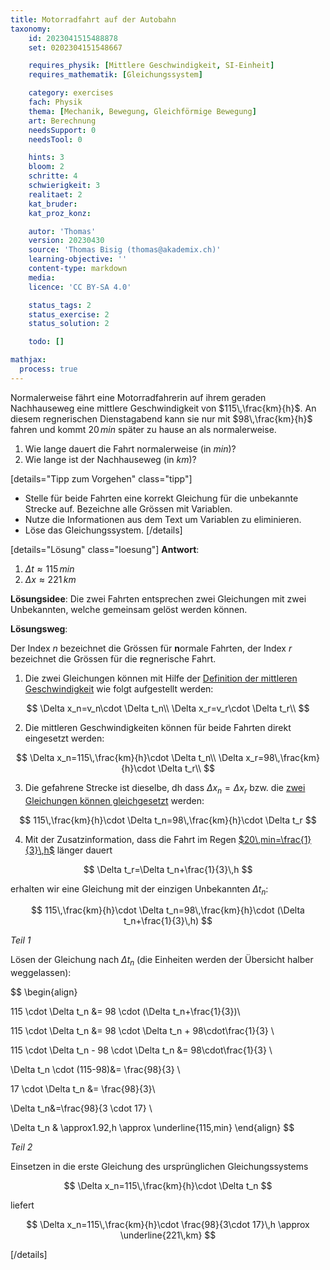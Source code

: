```yaml
---
title: Motorradfahrt auf der Autobahn
taxonomy:
	id: 2023041515488878
	set: 0202304151548667

	requires_physik: [Mittlere Geschwindigkeit, SI-Einheit]
	requires_mathematik: [Gleichungssystem]

	category: exercises
	fach: Physik
	thema: [Mechanik, Bewegung, Gleichförmige Bewegung]
	art: Berechnung
	needsSupport: 0
	needsTool: 0

	hints: 3
	bloom: 2
	schritte: 4
	schwierigkeit: 3
	realitaet: 2
	kat_bruder:
	kat_proz_konz: 

	autor: 'Thomas'
	version: 20230430
	source: 'Thomas Bisig (thomas@akademix.ch)'
	learning-objective: ''
	content-type: markdown
	media:
	licence: 'CC BY-SA 4.0'

	status_tags: 2
	status_exercise: 2
	status_solution: 2

	todo: []

mathjax:
  process: true
---
```

Normalerweise fährt eine Motorradfahrerin auf ihrem geraden Nachhauseweg eine mittlere Geschwindigkeit von $115\,\frac{km}{h}$. An diesem regnerischen Dienstagabend kann sie nur mit $98\,\frac{km}{h}$ fahren und kommt $20\,min$ später zu hause an als normalerweise.

1. Wie lange dauert die Fahrt normalerweise (in $min$)?
2. Wie lange ist der Nachhauseweg (in $km$)?

[details="Tipp zum Vorgehen" class="tipp"]
- Stelle für beide Fahrten eine korrekt Gleichung für die unbekannte Strecke auf. Bezeichne alle Grössen mit Variablen.
- Nutze die Informationen aus dem Text um Variablen zu eliminieren.
- Löse das Gleichungssystem.
[/details]

[details="Lösung" class="loesung"]
**Antwort**:
1. $\Delta t\approx 115\,min$
2. $\Delta x\approx 221\,km$

**Lösungsidee**: Die zwei Fahrten entsprechen zwei Gleichungen mit zwei Unbekannten, welche gemeinsam gelöst werden können.

**Lösungsweg**:

Der Index $n$ bezeichnet die Grössen für **n**ormale Fahrten, der Index $r$ bezeichnet die Grössen für die **r**egnerische Fahrt.

1. Die zwei Gleichungen können mit Hilfe der [Definition der mittleren Geschwindigkeit](/konzepte/konzept-1) wie folgt aufgestellt werden:

$$
\Delta x_n=v_n\cdot \Delta t_n\\
\Delta x_r=v_r\cdot \Delta t_r\\
$$

2. Die mittleren Geschwindigkeiten können für beide Fahrten direkt eingesetzt werden:

$$
\Delta x_n=115\,\frac{km}{h}\cdot \Delta t_n\\
\Delta x_r=98\,\frac{km}{h}\cdot \Delta t_r\\
$$

3. Die gefahrene Strecke ist dieselbe, dh dass $\Delta x_n=\Delta x_r$ bzw. die [zwei Gleichungen können gleichgesetzt](/konzepte/konzept-1) werden:

$$
115\,\frac{km}{h}\cdot \Delta t_n=98\,\frac{km}{h}\cdot \Delta t_r
$$

4. Mit der Zusatzinformation, dass die Fahrt im Regen [$20\,min=\frac{1}{3}\,h$](/konzepte/konzept-1) länger dauert

$$
\Delta t_r=\Delta t_n+\frac{1}{3}\,h
$$

erhalten wir eine Gleichung mit der einzigen Unbekannten $\Delta t_n$:

$$
115\,\frac{km}{h}\cdot \Delta t_n=98\,\frac{km}{h}\cdot (\Delta t_n+\frac{1}{3}\,h)
$$

_Teil 1_

Lösen der Gleichung nach $\Delta t_n$ (die Einheiten werden der Übersicht halber weggelassen):

$$
\begin{align}

115 \cdot \Delta t_n &= 98 \cdot (\Delta t_n+\frac{1}{3})\\

115 \cdot \Delta t_n &= 98 \cdot \Delta t_n + 98\cdot\frac{1}{3} \\

115 \cdot \Delta t_n - 98 \cdot \Delta t_n &= 98\cdot\frac{1}{3} \\

\Delta t_n \cdot (115-98)&= \frac{98}{3} \\

17 \cdot \Delta t_n &= \frac{98}{3}\\

\Delta t_n&=\frac{98}{3 \cdot 17} \\

\Delta t_n & \approx1.92\,h \approx \underline{115\,min}
\end{align}
$$

_Teil 2_

Einsetzen in die erste Gleichung des ursprünglichen Gleichungssystems

$$
\Delta x_n=115\,\frac{km}{h}\cdot \Delta t_n
$$

liefert

$$
\Delta x_n=115\,\frac{km}{h}\cdot \frac{98}{3\cdot 17}\,h \approx \underline{221\,km}
$$

[/details]